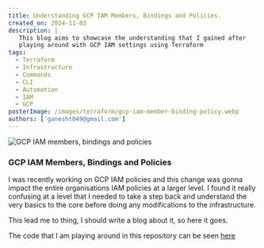 ```yaml
---
title: Understanding GCP IAM Members, Bindings and Policies.
created_on: 2024-11-03
description: |
   This blog aims to showcase the understanding that I gained after
   playing around with GCP IAM settings using Terraform
tags: 
  - Terraform
  - Infrastructure
  - Commands
  - CLI
  - Automation
  - IAM
  - GCP
posterImage: /images/terraform/gcp-iam-member-binding-policy.webp
authors: ['ganesht049@gmail.com']
---
```


![GCP IAM members, bindings and policies](/images/terraform/gcp-iam-member-binding-policy.webp)

### GCP IAM Members, Bindings and Policies

I was recently working on GCP IAM policies and this change was gonna impact the
entire organisations IAM policies at a larger level. I found it really confusing 
at a level that I needed to take a step back and understand the very basics to
the core before doing any modifications to the infrastructure.

This lead me to thing, I should write a blog about it, so here it goes.

The code that I am playing around in this repository can be seen [here](https://github.com/gat786/iam-member-policies)
